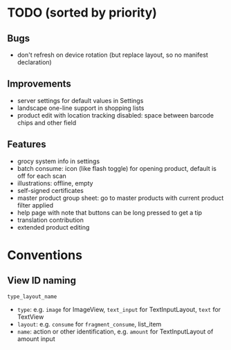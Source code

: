 # TODO (sorted by priority)

## Bugs

- don't refresh on device rotation (but replace layout, so no manifest declaration)

## Improvements

- server settings for default values in Settings
- landscape one-line support in shopping lists
- product edit with location tracking disabled: space between barcode chips and other field

## Features

- grocy system info in settings
- batch consume: icon (like flash toggle) for opening product, default is off for each scan
- illustrations: offline, empty
- self-signed certificates
- master product group sheet: go to master products with current product filter applied
- help page with note that buttons can be long pressed to get a tip
- translation contribution
- extended product editing

# Conventions

## View ID naming

`type_layout_name`

- `type`: e.g. `image` for ImageView, `text_input` for TextInputLayout, `text` for TextView
- `layout`: e.g. `consume` for `fragment_consume`, list_item
- `name`: action or other identification, e.g. `amount` for TextInputLayout of amount input